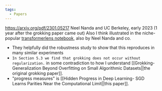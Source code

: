 ```yaml
---
tags:
  - Papers
---
```

https://arxiv.org/pdf/2301.05217
Neel Nanda and UC Berkeley, early 2023 (1 year after the grokking paper came out)
Also I think illustrated in the niche-popular [transformerlens notebook](https://transformerlens-intro.streamlit.app/TransformerLens_&_induction_circuits), also by Neel Nanda and co.

- They helpfully did the robustness study to show that this reproduces in many similar experiments
- `In Section 5.3 we find that grokking does not occur without regularization.` in some contradiction to how I understand [[Grokking- Generalization Beyond Overfitting on Small Algorithmic Datasets||the original grokking paper]].
- "progress measures" is [[Hidden Progress in Deep Learning- SGD Learns Parities Near the Computational Limit||this paper]].